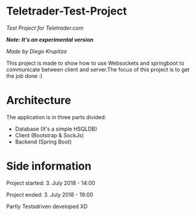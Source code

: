 # Teletrader-Test-Project
*Test Project for Teletrader.com*

_**Note: It's an experimental version**_

*Made by Diego Krupitza*

This project is made to show how to use Websockets and springboot to communicate between client and server.The focus of this project is to get the job done :) 

# Architecture
The application is in three parts divided:
* Database (It's a simple HSQLDB)
* Client (Bootstrap & SockJs)
* Backend (Spring Boot)

# Side information
Project started: 3. July 2018 - 14:00

Project ended:   3. July 2018 - 19:00

Partly Testsdriven developed XD

